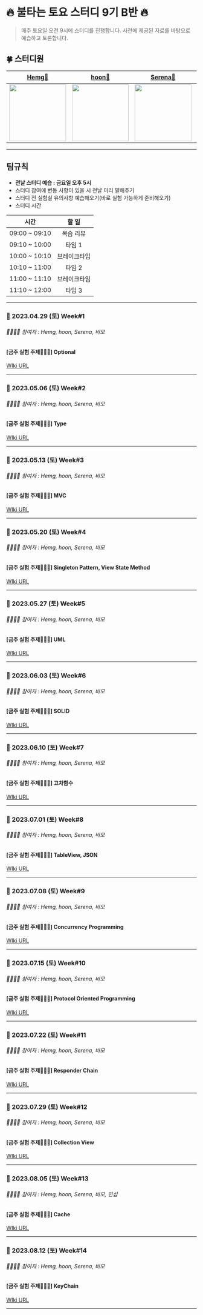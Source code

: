 # :fire:  불타는 토요 스터디 9기 B반 :fire:

> 매주 토요일 오전 9시에 스터디를 진행합니다. 사전에 제공된 자료를 바탕으로 예습하고 토론합니다.

## 🍀 스터디원
|[Hemg🐻](https://github.com/hemg2)|[hoon🐶](https://github.com/Hoon94)|[Serena🐷](https://github.com/serena0720)|[비모🤖](https://github.com/bubblecocoa)|
|:-----:|:------:|:--------:|:----:|
|<Img src="https://avatars.githubusercontent.com/u/101572902?v=4" width="150"/>|<Img src="https://cdn.discordapp.com/avatars/353059967261081600/6c1f047a3c1a95ce042b29506d14e33c.webp?size=160" width="150"/>|<Img src = "https://i.imgur.com/q0XdY1F.jpg" width="150"/>|<img width="150" src="https://avatars.githubusercontent.com/u/67216784?v=4">|

---

## 팀규칙
- **전날 스터디 예습 : 금요일 오후 5시**
- 스터디 참여에 변동 사항이 있을 시 전날 미리 말해주기
- 스터디 전 실험실 유의사항 예습해오기(바로 실험 가능하게 준비해오기)
- 스터디 시간

|      시간      |    할 일  |
| :-----------: | :---: | 
| 09:00 ~ 09:10 | 복습 리뷰 |
| 09:10 ~ 10:00 | 타임 1   |
| 10:00 ~ 10:10 | 브레이크타임 |
| 10:10 ~ 11:00 | 타임 2 |
| 11:00 ~ 11:10 | 브레이크타임 |
| 11:10 ~ 12:00 | 타임 3 |

---

### 📅 2023.04.29 (토) Week#1
###### 👨‍👩‍👦‍👦 참여자 : Hemg, hoon, Serena, 비모

#### [금주 실험 주제🧑🏻‍🔬] **Optional** <br/>
[WIki URL](https://github.com/HongDaeroMoiSi-jo/weekendStudy/wiki/%5Bweek01%5D-Optional)

---

### 📅 2023.05.06 (토) Week#2
###### 👨‍👩‍👦‍👦 참여자 : Hemg, hoon, Serena, 비모

#### [금주 실험 주제🧑🏻‍🔬] **Type** <br/>
[WIki URL](https://github.com/HongDaeroMoiSi-jo/weekendStudy/wiki/%5Bweek02%5D-Type)

---

### 📅 2023.05.13 (토) Week#3
###### 👨‍👩‍👦‍👦 참여자 : Hemg, hoon, Serena, 비모

#### [금주 실험 주제🧑🏻‍🔬] **MVC** <br/>
[WIki URL](https://github.com/HongDaeroMoiSi-jo/weekendStudy/wiki/%5Bweek03%5D-MVC)

---

### 📅 2023.05.20 (토) Week#4
###### 👨‍👩‍👦‍👦 참여자 : Hemg, hoon, Serena, 비모

#### [금주 실험 주제🧑🏻‍🔬] **Singleton Pattern, View State Method** <br/>
[WIki URL](https://github.com/HongDaeroMoiSi-jo/weekendStudy/wiki/%5Bweek04%5D-Singleton-Pattern,-View-State-Method)

---

### 📅 2023.05.27 (토) Week#5
###### 👨‍👩‍👦‍👦 참여자 : Hemg, hoon, Serena, 비모

#### [금주 실험 주제🧑🏻‍🔬] **UML** <br/>
[WIki URL](https://github.com/HongDaeroMoiSi-jo/weekendStudy/wiki/%5Bweek05%5D-UML)

---

### 📅 2023.06.03 (토) Week#6
###### 👨‍👩‍👦‍👦 참여자 : Hemg, hoon, Serena, 비모

#### [금주 실험 주제🧑🏻‍🔬] **SOLID** <br/>
[WIki URL](https://github.com/HongDaeroMoiSi-jo/weekendStudy/wiki/%5Bweek06%5D-SOLID)

---

### 📅 2023.06.10 (토) Week#7
###### 👨‍👩‍👦‍👦 참여자 : Hemg, hoon, Serena, 비모

#### [금주 실험 주제🧑🏻‍🔬] **고차함수** <br/>
[WIki URL](https://github.com/HongDaeroMoiSi-jo/weekendStudy/wiki/%5Bweek07%5D-%EA%B3%A0%EC%B0%A8%ED%95%A8%EC%88%98)

---

### 📅 2023.07.01 (토) Week#8
###### 👨‍👩‍👦‍👦 참여자 : Hemg, hoon, Serena, 비모

#### [금주 실험 주제🧑🏻‍🔬] **TableView, JSON** <br/>
[WIki URL](https://github.com/HongDaeroMoiSi-jo/weekendStudy/wiki/%5Bweek08%5D-TableView,-JSON)

---

### 📅 2023.07.08 (토) Week#9
###### 👨‍👩‍👦‍👦 참여자 : Hemg, hoon, Serena, 비모

#### [금주 실험 주제🧑🏻‍🔬] **Concurrency Programming** <br/>
[WIki URL](https://github.com/HongDaeroMoiSi-jo/weekendStudy/wiki/%5Bweek09%5D-Concurrency-Programming)

---

### 📅 2023.07.15 (토) Week#10
###### 👨‍👩‍👦‍👦 참여자 : Hemg, hoon, Serena, 비모

#### [금주 실험 주제🧑🏻‍🔬] **Protocol Oriented Programming** <br/>
[WIki URL](https://github.com/HongDaeroMoiSi-jo/weekendStudy/wiki/%5Bweek10%5D-Protocol-Oriented-Programming)

---

### 📅 2023.07.22 (토) Week#11
###### 👨‍👩‍👦‍👦 참여자 : Hemg, hoon, Serena, 비모

#### [금주 실험 주제🧑🏻‍🔬] **Responder Chain** <br/>
[WIki URL](https://github.com/HongDaeroMoiSi-jo/weekendStudy/wiki/%5Bweek11%5D-Responder-Chain)

---

### 📅 2023.07.29 (토) Week#12
###### 👨‍👩‍👦‍👦 참여자 : Hemg, hoon, Serena, 비모

#### [금주 실험 주제🧑🏻‍🔬] **Collection View** <br/>
[WIki URL](https://github.com/HongDaeroMoiSi-jo/weekendStudy/wiki/%5Bweek12%5D-Collection-View)

---

### 📅 2023.08.05 (토) Week#13
###### 👨‍👩‍👦‍👦 참여자 : Hemg, hoon, Serena, 비모, 민섭

#### [금주 실험 주제🧑🏻‍🔬] **Cache** <br/>
[WIki URL](https://github.com/HongDaeroMoiSi-jo/weekendStudy/wiki/%5Bweek13%5D-Cache)

---

### 📅 2023.08.12 (토) Week#14
###### 👨‍👩‍👦‍👦 참여자 : Hemg, hoon, Serena, 비모

#### [금주 실험 주제🧑🏻‍🔬] **KeyChain** <br/>
[WIki URL](https://github.com/HongDaeroMoiSi-jo/weekendStudy/wiki/%5Bweek14%5D-KeyChain)

---
